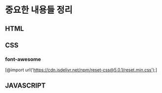 # 중요한 내용들 정리

## HTML

## CSS

### font-awesome

[@import url('https://cdn.jsdelivr.net/npm/reset-css@5.0.1/reset.min.css');]



## JAVASCRIPT
